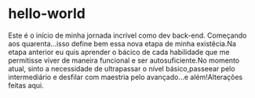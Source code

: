 # hello-world
Este é o início de minha jornada incrível como dev back-end.
Começando aos quarenta...isso define bem essa nova etapa de minha existêcia.Na etapa anterior eu quis aprender o bácico de cada  habilidade que me permitisse viver de maneira funcional e ser autosuficiente.No momento atual, sinto a necessidade de ultrapassar o nível básico,passeear pelo intermediário e  desfilar com maestria pelo avançado...e além!Alterações feitas aqui.
